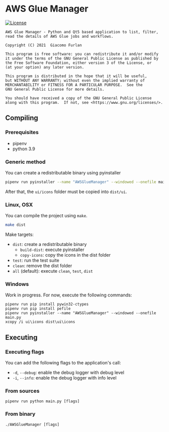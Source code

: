 # AWS Glue Manager
[![License](https://img.shields.io/badge/license-GPL%20v3-9ac813)](COPYING)

    AWS Glue Manager - Python and Qt5 based application to list, filter,
    read the details of AWS Glue jobs and workflows.

    Copyright (C) 2021  Giacomo Furlan

    This program is free software: you can redistribute it and/or modify
    it under the terms of the GNU General Public License as published by
    the Free Software Foundation, either version 3 of the License, or
    (at your option) any later version.

    This program is distributed in the hope that it will be useful,
    but WITHOUT ANY WARRANTY; without even the implied warranty of
    MERCHANTABILITY or FITNESS FOR A PARTICULAR PURPOSE.  See the
    GNU General Public License for more details.

    You should have received a copy of the GNU General Public License
    along with this program.  If not, see <https://www.gnu.org/licenses/>.

## Compiling

### Prerequisites

- pipenv
- python 3.9

### Generic method

You can create a redistributable binary using pyinstaller

```bash
pipenv run pyinstaller --name "AWSGlueManager" --windowed --onefile main.py
```

After that, the `ui/icons` folder must be copied into `dist/ui`.

### Linux, OSX

You can compile the project using `make`.
```bash
make dist
```

Make targets:
- `dist`: create a redistributable binary
  - `build-dist`: execute pyinstaller
  - `copy-icons`: copy the icons in the dist folder
- `test`: run the test suite
- `clean`: remove the dist folder
- `all` (default): execute `clean`, `test`, `dist`

### Windows
 Work in progress. For now, execute the following commands:

```
pipenv run pip install pywin32-ctypes
pipenv run pip install pefile
pipenv run pyinstaller --name "AWSGlueManager" --windowed --onefile main.py
xcopy /i ui\icons dist\ui\icons
```

## Executing

### Executing flags
You can add the following flags to the application's call:
- `-d`, `--debug`: enable the debug logger with debug level
- `-i`, `--info`: enable the debug logger with info level

### From sources
```
pipenv run python main.py [flags]
```

### From binary
```
./AWSGlueManager [flags]
```

